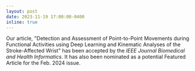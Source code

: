 ```yaml
---
layout: post
date: 2023-11-19 17:00:00-0400
inline: true
---
```


Our article, "Detection and Assessment of Point-to-Point Movements during Functional Activities using Deep Learning and Kinematic Analyses of the Stroke-Affected Wrist" has been accepted by the *IEEE Journal Biomedical and Health Informatics*. It has also been nominated as a potential Featured Article for the Feb. 2024 issue.
